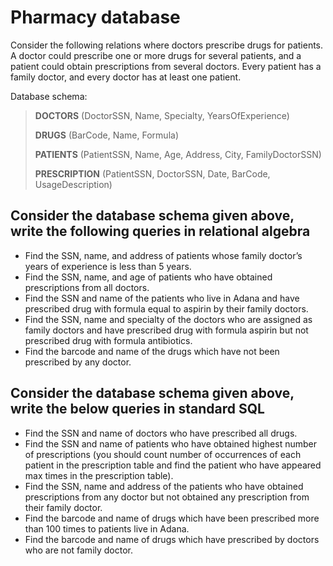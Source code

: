 # Pharmacy database

Consider the following relations where doctors prescribe drugs for patients. A doctor could
prescribe one or more drugs for several patients, and a patient could obtain prescriptions from
several doctors. Every patient has a family doctor, and every doctor has at least one patient.

Database schema:

> **DOCTORS** (DoctorSSN, Name, Specialty, YearsOfExperience)
>
> **DRUGS** (BarCode, Name, Formula)
>
> **PATIENTS** (PatientSSN, Name, Age, Address, City, FamilyDoctorSSN)
>
> **PRESCRIPTION** (PatientSSN, DoctorSSN, Date, BarCode, UsageDescription)

## Consider the database schema given above, write the following queries in relational algebra

- Find the SSN, name, and address of patients whose family doctor’s years of experience
is less than 5 years.
- Find the SSN, name, and age of patients who have obtained prescriptions from all
doctors.
- Find the SSN and name of the patients who live in Adana and have prescribed drug
with formula equal to aspirin by their family doctors.
- Find the SSN, name and specialty of the doctors who are assigned as family doctors
and have prescribed drug with formula aspirin but not prescribed drug with formula
antibiotics.
- Find the barcode and name of the drugs which have not been prescribed by any doctor.

## Consider the database schema given above, write the below queries in standard SQL

- Find the SSN and name of doctors who have prescribed all drugs.
- Find the SSN and name of patients who have obtained highest number of prescriptions
(you should count number of occurrences of each patient in the prescription table and
find the patient who have appeared max times in the prescription table).
- Find the SSN, name and address of the patients who have obtained prescriptions from
any doctor but not obtained any prescription from their family doctor.
- Find the barcode and name of drugs which have been prescribed more than 100 times
to patients live in Adana.
- Find the barcode and name of drugs which have prescribed by doctors who are not
family doctor.
